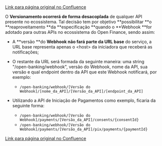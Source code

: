 [Link para página original no Confluence](https://openfinancebrasil.atlassian.net/wiki/spaces/OF/pages/200736854)

O **Versionamento ocorrerá de forma desacoplada** de qualquer API presente no ecossistema. Tal decisão tem por objetivo **possibilitar **o **reaproveitamento **da **especificação **quando o **Webhook **for adotado para outras APIs no ecossistema do Open Finance, sendo assim:

- A **versão **do **Webhook não fará parte da URL base** do serviço, a URL base representa apenas o &lt;host&gt; da iniciadora que receberá as notificações;
- O restante da URL será formada da seguinte maneira: uma string "/open-banking/webhook", versão do Webhook, nome da API, sua versão e qual endpoint dentro da API que este Webhook notificará, por exemplo:

    - `/open-banking/webhook/[Versão do Webhook]/[nome_da_API]/[Versão_da_API]/[endpoint_da_API]`
- Utilizando a API de Iniciação de Pagamentos como exemplo, ficaria da seguinte forma:

    - `/open-banking/webhook/[Versão do Webhook]/payments/[Versão_da_API]/consents/{consentId}`
    - `/open-banking/webhook/[Versão do Webhook]/payments/[Versão_da_API]/pix/payments/{paymentId}`

[Link para página original no Confluence](https://openfinancebrasil.atlassian.net/wiki/spaces/OF/pages/200736854)
